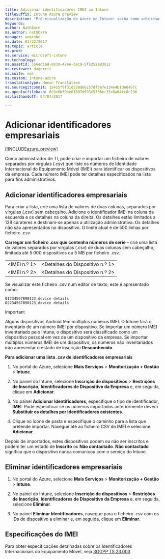 ```yaml
---
title: Adicionar identificadores IMEI ao Intune
titleSuffix: Intune Azure preview
description: "Pré-visualização do Azure no Intune: saiba como adicionar identificadores empresariais (números IMEI) ao Microsoft Intune. "
keywords: 
author: NathBarn
ms.author: nathbarn
manager: angrobe
ms.date: 03/22/2017
ms.topic: article
ms.prod: 
ms.service: microsoft-intune
ms.technology: 
ms.assetid: 566ed16d-8030-42ee-bac9-5f8252a83012
ms.reviewer: dagerrit
ms.suite: ems
ms.custom: intune-azure
translationtype: Human Translation
ms.sourcegitcommit: 15415f9f31d520d66257df3a7e134e4b1de8467c
ms.openlocfilehash: 8c9e6b39ee01697d993e5738ec35e8a64fc8e236
ms.lasthandoff: 04/07/2017

---
```


# <a name="add-corporate-identifiers"></a>Adicionar identificadores empresariais

[!INCLUDE[azure_preview](../includes/azure_preview.md)]

Como administrador de TI, pode criar e importar um ficheiro de valores separados por vírgulas (.csv) que liste os números de Identidade Internacional do Equipamento Móvel (IMEI) para identificar os dispositivos da empresa. Cada número IMEI pode ter detalhes especificados na lista para fins administrativos.

<!-- When you upload serial numbers for company-owned iOS devices, they must be paired with a corporate enrollment profile. Devices must then be enrolled using either Apple’s device enrollment program (DEP) or Apple Configurator to have them appear as company-owned. -->

## <a name="add-corporate-identifiers"></a>Adicionar identificadores empresariais
Para criar a lista, crie uma lista de valores de duas colunas, separados por vírgulas (.csv) sem cabeçalho. Adicione o identificador IMEI na coluna da esquerda e os detalhes na coluna da direita. Os detalhes estão limitados a 128 carateres e destinam-se apenas a utilização administrativa. Os detalhes não são apresentados no dispositivo. O limite atual é de 500 linhas por ficheiro .csv.

**Carregar um ficheiro .csv que contenha números de série** – crie uma lista de valores separados por vírgulas (.csv) de duas colunas sem cabeçalho, limitada até 5 000 dispositivos ou 5 MB por ficheiro .csv. 

|||
|-|-|
|&lt;IMEI n.º 1&gt;|&lt;Detalhes do Dispositivo n.º 1&gt;|
|&lt;IMEI n.º 2&gt;|&lt;Detalhes do Dispositivo n.º 2&gt;|

Se visualizar este ficheiro .csv num editor de texto, este é apresentado como:

```
01234567890123,device details
02234567890123,device details
```


> [!IMPORTANT]
> Alguns dispositivos Android têm múltiplos números IMEI. O Intune fará o inventário de um número IMEI por dispositivo. Se importar um número IMEI inventariado pelo Intune, o dispositivo será classificado como um dispositivo pessoal em vez de um dispositivo da empresa. Se importar múltiplos números IMEI de um dispositivo, os números não inventariados irão apresentar o estado de inscrição **Desconhecido**.

**Para adicionar uma lista .csv de identificadores empresariais**

1. No portal do Azure, selecione **Mais Serviços** > **Monitorização + Gestão** > **Intune**.

2. No painel do Intune, selecione **Inscrição de dispositivos** > **Restrições de Inscrição**, **Identificadores de Dispositivo da Empresa** e, em seguida, clique em **Adicionar**.

3. No painel **Adicionar Identificadores**, especifique o tipo de identificador, **IMEI**. Pode especificar se os números importados anteriormente devem **Substituir os detalhes por identificadores existentes**.  

4. Clique no ícone de pasta e especifique o caminho para a lista que pretende importar. Navegue até ao ficheiro CSV do IMEI e selecione **Adicionar**.

Depois de importados, estes dispositivos podem ou não ser inscritos e podem ter um estado de **Inscrito** ou **Não contactado**. **Não contactado** significa que o dispositivo nunca comunicou com o serviço do Intune.

## <a name="delete--corporate-identifiers"></a>Eliminar identificadores empresariais

1. No portal do Azure, selecione **Mais Serviços** > **Monitorização + Gestão** > **Intune**.

2. No painel do Intune, selecione **Inscrição de dispositivos** > **Restrições de Inscrição**, **Identificadores de Dispositivo da Empresa** e, em seguida, selecione **Eliminar**.

3. No painel **Eliminar Identificadores**, navegue para o ficheiro .csv com os IDs de dispositivo a eliminar e, em seguida, clique em **Eliminar**.

## <a name="imei-specifications"></a>Especificações do IMEI
Para obter especificações detalhadas sobre os Identificadores Internacionais do Equipamento Móvel, veja [3GGPP TS 23.003](https://portal.3gpp.org/desktopmodules/Specifications/SpecificationDetails.aspx?specificationId=729).

